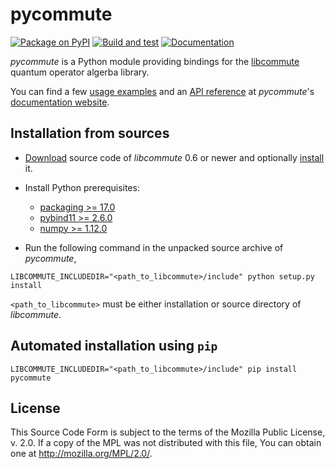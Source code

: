 # pycommute

[![Package on PyPI](https://img.shields.io/pypi/v/pycommute.svg)](
https://pypi.org/project/pycommute)
[![Build and test](https://github.com/krivenko/pycommute/actions/workflows/build-and-test.yml/badge.svg)](
https://github.com/krivenko/pycommute/actions/workflows/build-and-test.yml)
[![Documentation](https://img.shields.io/badge/docs-GitHub%20Pages-red)](
https://krivenko.github.io/pycommute)

*pycommute* is a Python module providing bindings for the
[libcommute](https://github.com/krivenko/libcommute) quantum operator algerba
library.

You can find a few
[usage examples](https://krivenko.github.io/pycommute/examples.html) and an
[API reference](https://krivenko.github.io/pycommute/reference.html) at
*pycommute*'s [documentation website](https://krivenko.github.io/pycommute/).

Installation from sources
-------------------------

* [Download](https://github.com/krivenko/libcommute/releases) source code of
  *libcommute* 0.6 or newer and optionally
  [install](https://krivenko.github.io/libcommute/installation.html) it.

* Install Python prerequisites:

  - [packaging >= 17.0](https://pypi.org/project/packaging/)
  - [pybind11 >= 2.6.0](https://pypi.org/project/pybind11/)
  - [numpy >= 1.12.0](https://pypi.org/project/numpy/)

* Run the following command in the unpacked source archive of *pycommute*,

```
LIBCOMMUTE_INCLUDEDIR="<path_to_libcommute>/include" python setup.py install
```

``<path_to_libcommute>`` must be either installation or source directory of
*libcommute*.

Automated installation using ``pip``
------------------------------------

```
LIBCOMMUTE_INCLUDEDIR="<path_to_libcommute>/include" pip install pycommute
```

License
-------

This Source Code Form is subject to the terms of the Mozilla Public
License, v. 2.0. If a copy of the MPL was not distributed with this
file, You can obtain one at http://mozilla.org/MPL/2.0/.
